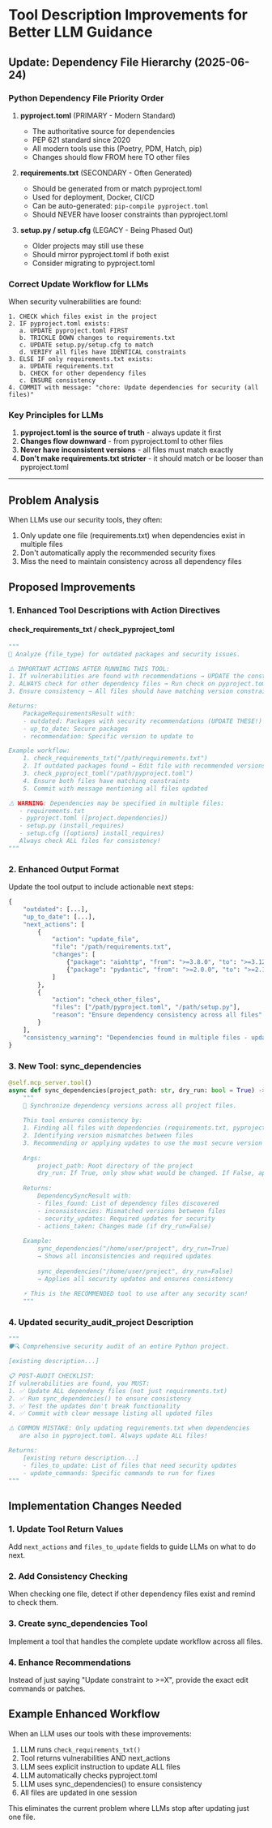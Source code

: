 # Tool Description Improvements for Better LLM Guidance

## Update: Dependency File Hierarchy (2025-06-24)

### Python Dependency File Priority Order

1. **pyproject.toml** (PRIMARY - Modern Standard)
   - The authoritative source for dependencies
   - PEP 621 standard since 2020
   - All modern tools use this (Poetry, PDM, Hatch, pip)
   - Changes should flow FROM here TO other files

2. **requirements.txt** (SECONDARY - Often Generated)
   - Should be generated from or match pyproject.toml
   - Used for deployment, Docker, CI/CD
   - Can be auto-generated: `pip-compile pyproject.toml`
   - Should NEVER have looser constraints than pyproject.toml

3. **setup.py / setup.cfg** (LEGACY - Being Phased Out)
   - Older projects may still use these
   - Should mirror pyproject.toml if both exist
   - Consider migrating to pyproject.toml

### Correct Update Workflow for LLMs

When security vulnerabilities are found:

```
1. CHECK which files exist in the project
2. IF pyproject.toml exists:
   a. UPDATE pyproject.toml FIRST
   b. TRICKLE DOWN changes to requirements.txt
   c. UPDATE setup.py/setup.cfg to match
   d. VERIFY all files have IDENTICAL constraints
3. ELSE IF only requirements.txt exists:
   a. UPDATE requirements.txt
   b. CHECK for other dependency files
   c. ENSURE consistency
4. COMMIT with message: "chore: Update dependencies for security (all files)"
```

### Key Principles for LLMs

1. **pyproject.toml is the source of truth** - always update it first
2. **Changes flow downward** - from pyproject.toml to other files
3. **Never have inconsistent versions** - all files must match exactly
4. **Don't make requirements.txt stricter** - it should match or be looser than pyproject.toml

---

## Problem Analysis
When LLMs use our security tools, they often:
1. Only update one file (requirements.txt) when dependencies exist in multiple files
2. Don't automatically apply the recommended security fixes
3. Miss the need to maintain consistency across all dependency files

## Proposed Improvements

### 1. Enhanced Tool Descriptions with Action Directives

#### check_requirements_txt / check_pyproject_toml
```python
"""
🎯 Analyze {file_type} for outdated packages and security issues.

⚠️ IMPORTANT ACTIONS AFTER RUNNING THIS TOOL:
1. If vulnerabilities are found with recommendations → UPDATE the constraints in this file
2. ALWAYS check for other dependency files → Run check on pyproject.toml, setup.py, setup.cfg
3. Ensure consistency → All files should have matching version constraints

Returns:
    PackageRequirementsResult with:
    - outdated: Packages with security recommendations (UPDATE THESE!)
    - up_to_date: Secure packages
    - recommendation: Specific version to update to

Example workflow:
    1. check_requirements_txt("/path/requirements.txt")
    2. If outdated packages found → Edit file with recommended versions
    3. check_pyproject_toml("/path/pyproject.toml") 
    4. Ensure both files have matching constraints
    5. Commit with message mentioning all files updated

⚠️ WARNING: Dependencies may be specified in multiple files:
   - requirements.txt
   - pyproject.toml ([project.dependencies])
   - setup.py (install_requires)
   - setup.cfg ([options] install_requires)
   Always check ALL files for consistency!
"""
```

### 2. Enhanced Output Format

Update the tool output to include actionable next steps:

```python
{
    "outdated": [...],
    "up_to_date": [...],
    "next_actions": [
        {
            "action": "update_file",
            "file": "/path/requirements.txt",
            "changes": [
                {"package": "aiohttp", "from": ">=3.8.0", "to": ">=3.12.13"},
                {"package": "pydantic", "from": ">=2.0.0", "to": ">=2.11.7"}
            ]
        },
        {
            "action": "check_other_files",
            "files": ["/path/pyproject.toml", "/path/setup.py"],
            "reason": "Ensure dependency consistency across all files"
        }
    ],
    "consistency_warning": "Dependencies found in multiple files - update all for consistency"
}
```

### 3. New Tool: sync_dependencies

```python
@self.mcp_server.tool()
async def sync_dependencies(project_path: str, dry_run: bool = True) -> DependencySyncResult:
    """
    🔄 Synchronize dependency versions across all project files.
    
    This tool ensures consistency by:
    1. Finding all files with dependencies (requirements.txt, pyproject.toml, setup.py, etc.)
    2. Identifying version mismatches between files
    3. Recommending or applying updates to use the most secure version everywhere
    
    Args:
        project_path: Root directory of the project
        dry_run: If True, only show what would be changed. If False, apply changes.
        
    Returns:
        DependencySyncResult with:
        - files_found: List of dependency files discovered
        - inconsistencies: Mismatched versions between files
        - security_updates: Required updates for security
        - actions_taken: Changes made (if dry_run=False)
        
    Example:
        sync_dependencies("/home/user/project", dry_run=True)
        → Shows all inconsistencies and required updates
        
        sync_dependencies("/home/user/project", dry_run=False) 
        → Applies all security updates and ensures consistency
    
    ⚡ This is the RECOMMENDED tool to use after any security scan!
    """
```

### 4. Updated security_audit_project Description

```python
"""
🛡️🔍 Comprehensive security audit of an entire Python project.

[existing description...]

📋 POST-AUDIT CHECKLIST:
If vulnerabilities are found, you MUST:
1. ✅ Update ALL dependency files (not just requirements.txt)
2. ✅ Run sync_dependencies() to ensure consistency
3. ✅ Test the updates don't break functionality
4. ✅ Commit with clear message listing all updated files

⚠️ COMMON MISTAKE: Only updating requirements.txt when dependencies 
   are also in pyproject.toml. Always update ALL files!

Returns:
    [existing return description...]
    - files_to_update: List of files that need security updates
    - update_commands: Specific commands to run for fixes
"""
```

## Implementation Changes Needed

### 1. Update Tool Return Values
Add `next_actions` and `files_to_update` fields to guide LLMs on what to do next.

### 2. Add Consistency Checking
When checking one file, detect if other dependency files exist and remind to check them.

### 3. Create sync_dependencies Tool
Implement a tool that handles the complete update workflow across all files.

### 4. Enhance Recommendations
Instead of just saying "Update constraint to >=X", provide the exact edit commands or patches.

## Example Enhanced Workflow

When an LLM uses our tools with these improvements:

1. LLM runs `check_requirements_txt()`
2. Tool returns vulnerabilities AND next_actions
3. LLM sees explicit instruction to update ALL files
4. LLM automatically checks pyproject.toml
5. LLM uses sync_dependencies() to ensure consistency
6. All files are updated in one session

This eliminates the current problem where LLMs stop after updating just one file.